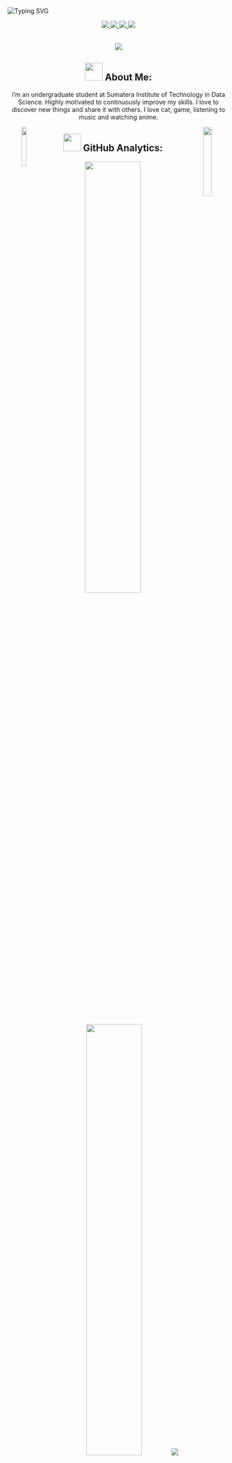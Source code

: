 ![Typing SVG](https://readme-typing-svg.herokuapp.com?font=Fira+Code&weight=700&size=24&pause=1000&color=36BCF7FF&center=true&width=1000&height=52&lines=Hi+There!!+Happy+To+Meet+You.+I'm+Balqis)

         
         
          
<p align="center">
<a href="https://www.linkedin.com/in/balqiszamzami/"><img src="https://img.shields.io/badge/LinkedIn-0077B5?style=for-the-badge&logo=linkedin&logoColor=white"/> </a>
<a href="https://www.instagram.com/aqis.zamzami/"><img src="https://img.shields.io/badge/Instagram-E4405F?style=for-the-badge&logo=instagram&logoColor=white"/> </a>
<a href="mailto:balqisdfzamzami@gmail.com"><img src="https://img.shields.io/badge/Gmail-D14836?style=for-the-badge&logo=gmail&logoColor=white"/> </a>
<a href="https://open.spotify.com/user/31gofcqplyawrebbgxamztxl4dve?si=c778b979ac184a1e" target="_blank">
    <img src="https://img.shields.io/badge/Spotify-1ED760?&style=for-the-badge&logo=spotify&logoColor=white" target="_blank">
 </p><br>


  <div align="center">
  <a href="https://github.com/balqiszamzami/github-profile-views-counter">
    <img src="https://komarev.com/ghpvc/?username=balqiszamzami&style=for-the-badge">
</a>


## <img src="https://media.giphy.com/media/lGhBlBMIN2XsEteTN3/giphy.gif" width="40"> **About Me:**

I’m an undergraduate student at Sumatera Institute of Technology in Data Science. Highly motivated to continuously improve my skills. I love to discover new things and share it with others. I love cat, game, listening to music and watching anime. <br>


<img align="left"  width="15%" height="15%" src="https://media.giphy.com/media/hiJ9ypGI5tIKdwKoK2/giphy.gif"></a>


<img align="right" width="20%" height= "20%" src="https://media.giphy.com/media/DulF4GPH4TfggoQDh0/giphy.gif"></a>

## <img src="https://media.giphy.com/media/ZCN6F3FAkwsyOGU2RS/giphy.gif" width="40"> **GitHub Analytics:**





  <img height="50%" width="auto" src ="https://github-readme-stats.vercel.app/api?username=balqiszamzami&show_icons=true&count_private=true&theme=darcula&hide_border=true&hide=issues,contribs&bg_color=00000000">
  <img height="50%" width="auto" src ="https://github-readme-stats.vercel.app/api/top-langs/?username=balqiszamzami&layout=compact&hide_border=true&theme=darcula&bg_color=00000000&langs_count=6&hide=true,tex,css,php&exclude_repo=Pacman-AI">
  
  
  <img src ="https://github-readme-streak-stats.herokuapp.com?user=balqiszamzami&theme=darcula&hide_border=true&background=FFFFFF00">
  <br>

  
  ## 📱 Apps I use

![Visual Studio Code](https://img.shields.io/badge/Visual_Studio_Code-0078D4?style=for-the-badge&logo=visual%20studio%20code&logoColor=white)
![Tableau](https://img.shields.io/badge/Tableau-0077B5?style=for-the-badge&logo=tableau&logoColor=white)
![Notion](https://img.shields.io/badge/Notion-000000?style=for-the-badge&logo=notion&logoColor=white)
![Microsoft Office](https://img.shields.io/badge/Microsoft_Office-D83B01?style=for-the-badge&logo=microsoft-office&logoColor=white)
![Google Sheets](https://img.shields.io/badge/Google%20Sheets-34A853?style=for-the-badge&logo=google-sheets&logoColor=white)
![Canva](https://img.shields.io/badge/Canva-%2300C4CC.svg?&style=for-the-badge&logo=Canva&logoColor=white)




<h3>You can leave me a note. <a href="https://github.com/balqiszamzami/balqiszamzami/issues/new?template=guestbook-entry.md">here</a>!</h3>
